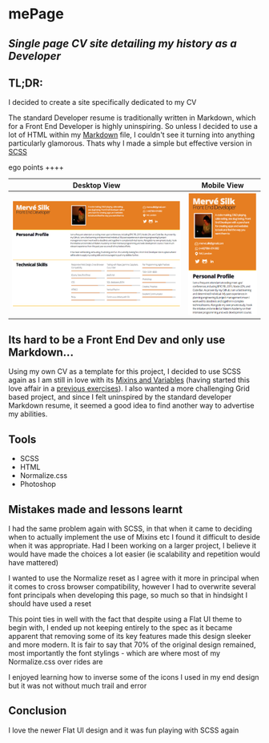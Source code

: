 # mePage

## *Single page CV site detailing my history as a Developer*

## __TL;DR:__

I decided to create a site specifically dedicated to my CV

The standard Developer resume is traditionally written in Markdown, which for a Front End Developer is highly uninspiring. So unless I decided to use a lot of HTML within my [Markdown](https://help.github.com/articles/github-flavored-markdown/) file, I couldn't see it turning into anything particularly glamorous. Thats why I made a simple but effective version in [SCSS](http://sass-lang.com/)

 ego points ++++

Desktop View                                                               |  Mobile View
:-------------------------------------------------------------------------:|:----------------------------------------------------------------------:
![Desktop view of website](images/readMe/desktopView.png "Desktop view of sassy mePage web page") |  ![Mobile view of Web Page](images/readMe/mobileView.png "Mobile view of mePage web page")

## Its hard to be a Front End Dev and only use Markdown...

Using my own CV as a template for this project, I decided to use SCSS again as I am still in love with its [Mixins and Variables](http://sass-lang.com/guide) (having started this love affair in a [previous exercises](https://github.com/Mervodactyl/scssyDigimon)). I also wanted a more challenging Grid based project, and since I felt uninspired by the standard developer Markdown resume, it seemed a good idea to find another way to advertise my abilities.

## Tools

* SCSS
* HTML
* Normalize.css
* Photoshop

## Mistakes made and lessons learnt

I had the same problem again with SCSS, in that when it came to deciding when to actually implement the use of Mixins etc I found it difficult to deside when it was appropriate. Had I been working on a larger project, I believe it would have made the choices a lot easier (ie scalability and repetition would have mattered)

I wanted to use the Normalize reset as I agree with it more in principal when it comes to cross browser compatibility, however I had to overwrite several font principals when developing this page, so much so that in hindsight I should have used a reset

This point ties in well with the fact that despite using a Flat UI theme to begin with, I ended up not keeping entirely to the spec as it became apparent that removing some of its key features made this design sleeker and more modern. It is fair to say that 70% of the original design remained, most importantly the font stylings - which are where most of my Normalize.css over rides are

I enjoyed learning how to inverse some of the icons I used in my end design but it was not without much trail and error

## Conclusion

I love the newer Flat UI design and it was fun playing with SCSS again
